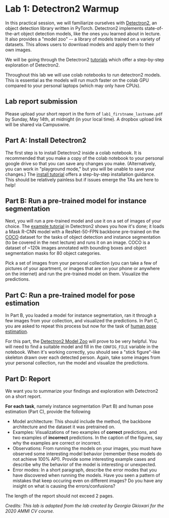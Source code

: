 # Lab 1: Detectron2 Warmup

In this practical session, we will familiarize ourselves with [Detectron2][d2], an object detection library written in PyTorch. Detectron2 implements state-of-the-art object detection models, like the ones you learned about in lecture. It also provides a "model zoo" -- a library of models trained on a variety of datasets. This allows users to download models and apply them to their own images. 

We will be going through the Detectron2 [tutorials][d2tut] which offer a step-by-step exploration of Detectron2.

Throughout this lab we will use colab notebooks to run detectron2 models. This is essential as the models will run much faster on the colab GPU compared to your personal laptops (which may only have CPUs). 

## Lab report submission
Please upload your short report in the form of `lab1_firstname_lastname.pdf` by Sunday, May 14th, at midnight (in your local time). A dropbox upload link will be shared via Campuswire.

## Part A: Install Detectron2 

The first step is to install Detectron2 inside a colab notebook. It is recommended that you make a copy of the colab notebook to your personal google drive so that you can save any changes you make. (Alternatively, you can work in "playground mode," but you will be unable to save your changes.) The [install tutorial][d2inst] offers a step-by-step installation guidance. This should be relatively painless but if issues emerge the TAs are here to help!

## Part B: Run a pre-trained model for instance segmentation

Next, you will run a pre-trained model and use it on a set of images of your choice. The [example tutorial][d2run] in Detectron2 shows you how it's done; it loads a Mask R-CNN model with a ResNet-50-FPN backbone pre-trained on the [COCO][coco] dataset for the tasks of object detection and instance segmentation (to be covered in the next lecture) and runs it on an image. COCO is a dataset of ~120k images annotated with bounding boxes and object segmentation masks for 80 object categories. 

Pick a set of images from your personal collection (you can take a few of pictures of your apartment, or images that are on your phone or anywhere on the internet) and run the pre-trained model on them. Visualize the predictions.

## Part C: Run a pre-trained model for pose estimation 

In Part B, you loaded a model for instance segmentation, ran it through a few images from your collection, and visualized the predictions. In Part C, you are asked to repeat this process but now for the task of [human pose estimation][pose].

For this part, the [Detectron2 Model Zoo][d2zoo] will prove to be very helpful. You will need to find a suitable model and fill in the `CONFIG_FILE` variable in the notebook. When it's working correctly, you should see a "stick figure"-like skeleton drawn over each detected person. Again, take some images from your personal collection, run the model and visualize the predictions. 

## Part D: Report

We want you to summarize your findings and exploration with Detectron2 on a short report. 

__For each task__, namely instance segmentation (Part B) and human pose estimation (Part C), provide the following
* Model architecture: This should include the method, the backbone architecture and the dataset it was pretrained on.
* Examples: Visualizations of two examples of __correct__ predictions, and two examples of __incorrect__ predictions. In the caption of the figures, say why the examples are correct or incorrect.
* Observations: From running the models on your images, you must have observed some interesting model behavior (remember these models do not achieve 100% AP!). Provide some interesting example cases and describe why the behavior of the model is interesting or unexpected. 
* Error modes: In a short paragraph, describe the error modes that you have discovered when running the models. Have you seen a pattern of mistakes that keep occuring even on different images? Do you have any insight on what is causing the errors/confusions? 

The length of the report should not exceed 2 pages.

*Credits: This lab is adapted from the lab created by Georgia Gkioxari for the 2020 AMMI CV course.*

[d2]: https://github.com/facebookresearch/detectron2
[d2tut]: https://colab.research.google.com/drive/1X6dmLHMVw3B9QhZn-x0j5HLi_Ss4mHYy?usp=sharing
[d2inst]: https://colab.research.google.com/drive/1wgg7IT8NrlxDeAmhYRjyHasg3jvwCnUd#scrollTo=9_FzH13EjseR
[d2run]: https://colab.research.google.com/drive/1X6dmLHMVw3B9QhZn-x0j5HLi_Ss4mHYy#scrollTo=Vk4gID50K03a
[coco]: http://cocodataset.org/#home
[d2zoo]: https://github.com/facebookresearch/detectron2/blob/master/MODEL_ZOO.md
[pose]: https://colab.research.google.com/drive/1X6dmLHMVw3B9QhZn-x0j5HLi_Ss4mHYy#scrollTo=oKBbjnLw5GGG
